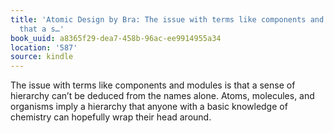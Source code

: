 ```yaml
---
title: 'Atomic Design by Bra: The issue with terms like components and modules is
  that a s…'
book_uuid: a8365f29-dea7-458b-96ac-ee9914955a34
location: '587'
source: kindle
---
```


The issue with terms like components and modules is that a sense of hierarchy can’t be deduced from the names alone. Atoms, molecules, and organisms imply a hierarchy that anyone with a basic knowledge of chemistry can hopefully wrap their head around.